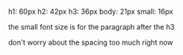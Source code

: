 h1: 60px
h2: 42px
h3: 36px
body: 21px
small: 16px

the small font size is for the paragraph after the h3

don't worry about the spacing too much right now
